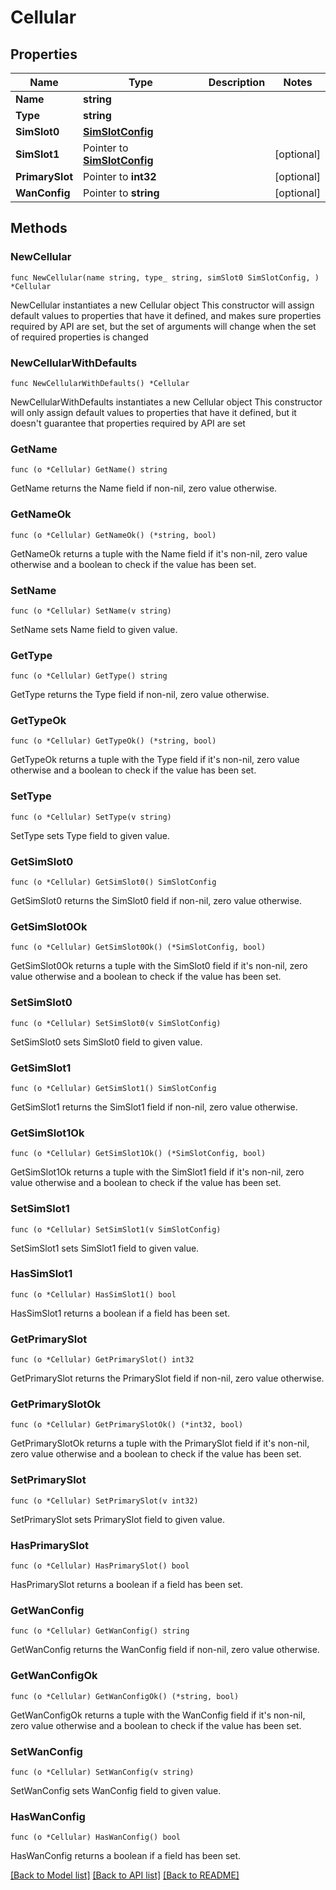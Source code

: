 # Cellular

## Properties

Name | Type | Description | Notes
------------ | ------------- | ------------- | -------------
**Name** | **string** |  | 
**Type** | **string** |  | 
**SimSlot0** | [**SimSlotConfig**](SimSlotConfig.md) |  | 
**SimSlot1** | Pointer to [**SimSlotConfig**](SimSlotConfig.md) |  | [optional] 
**PrimarySlot** | Pointer to **int32** |  | [optional] 
**WanConfig** | Pointer to **string** |  | [optional] 

## Methods

### NewCellular

`func NewCellular(name string, type_ string, simSlot0 SimSlotConfig, ) *Cellular`

NewCellular instantiates a new Cellular object
This constructor will assign default values to properties that have it defined,
and makes sure properties required by API are set, but the set of arguments
will change when the set of required properties is changed

### NewCellularWithDefaults

`func NewCellularWithDefaults() *Cellular`

NewCellularWithDefaults instantiates a new Cellular object
This constructor will only assign default values to properties that have it defined,
but it doesn't guarantee that properties required by API are set

### GetName

`func (o *Cellular) GetName() string`

GetName returns the Name field if non-nil, zero value otherwise.

### GetNameOk

`func (o *Cellular) GetNameOk() (*string, bool)`

GetNameOk returns a tuple with the Name field if it's non-nil, zero value otherwise
and a boolean to check if the value has been set.

### SetName

`func (o *Cellular) SetName(v string)`

SetName sets Name field to given value.


### GetType

`func (o *Cellular) GetType() string`

GetType returns the Type field if non-nil, zero value otherwise.

### GetTypeOk

`func (o *Cellular) GetTypeOk() (*string, bool)`

GetTypeOk returns a tuple with the Type field if it's non-nil, zero value otherwise
and a boolean to check if the value has been set.

### SetType

`func (o *Cellular) SetType(v string)`

SetType sets Type field to given value.


### GetSimSlot0

`func (o *Cellular) GetSimSlot0() SimSlotConfig`

GetSimSlot0 returns the SimSlot0 field if non-nil, zero value otherwise.

### GetSimSlot0Ok

`func (o *Cellular) GetSimSlot0Ok() (*SimSlotConfig, bool)`

GetSimSlot0Ok returns a tuple with the SimSlot0 field if it's non-nil, zero value otherwise
and a boolean to check if the value has been set.

### SetSimSlot0

`func (o *Cellular) SetSimSlot0(v SimSlotConfig)`

SetSimSlot0 sets SimSlot0 field to given value.


### GetSimSlot1

`func (o *Cellular) GetSimSlot1() SimSlotConfig`

GetSimSlot1 returns the SimSlot1 field if non-nil, zero value otherwise.

### GetSimSlot1Ok

`func (o *Cellular) GetSimSlot1Ok() (*SimSlotConfig, bool)`

GetSimSlot1Ok returns a tuple with the SimSlot1 field if it's non-nil, zero value otherwise
and a boolean to check if the value has been set.

### SetSimSlot1

`func (o *Cellular) SetSimSlot1(v SimSlotConfig)`

SetSimSlot1 sets SimSlot1 field to given value.

### HasSimSlot1

`func (o *Cellular) HasSimSlot1() bool`

HasSimSlot1 returns a boolean if a field has been set.

### GetPrimarySlot

`func (o *Cellular) GetPrimarySlot() int32`

GetPrimarySlot returns the PrimarySlot field if non-nil, zero value otherwise.

### GetPrimarySlotOk

`func (o *Cellular) GetPrimarySlotOk() (*int32, bool)`

GetPrimarySlotOk returns a tuple with the PrimarySlot field if it's non-nil, zero value otherwise
and a boolean to check if the value has been set.

### SetPrimarySlot

`func (o *Cellular) SetPrimarySlot(v int32)`

SetPrimarySlot sets PrimarySlot field to given value.

### HasPrimarySlot

`func (o *Cellular) HasPrimarySlot() bool`

HasPrimarySlot returns a boolean if a field has been set.

### GetWanConfig

`func (o *Cellular) GetWanConfig() string`

GetWanConfig returns the WanConfig field if non-nil, zero value otherwise.

### GetWanConfigOk

`func (o *Cellular) GetWanConfigOk() (*string, bool)`

GetWanConfigOk returns a tuple with the WanConfig field if it's non-nil, zero value otherwise
and a boolean to check if the value has been set.

### SetWanConfig

`func (o *Cellular) SetWanConfig(v string)`

SetWanConfig sets WanConfig field to given value.

### HasWanConfig

`func (o *Cellular) HasWanConfig() bool`

HasWanConfig returns a boolean if a field has been set.


[[Back to Model list]](../README.md#documentation-for-models) [[Back to API list]](../README.md#documentation-for-api-endpoints) [[Back to README]](../README.md)


